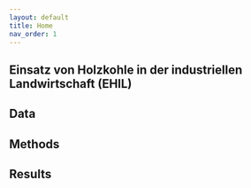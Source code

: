```yaml
---
layout: default
title: Home
nav_order: 1
---
```


## Einsatz von Holzkohle in der industriellen Landwirtschaft (EHIL)

  
  

## Data

  
  

## Methods


  
  

## Results

  
  
